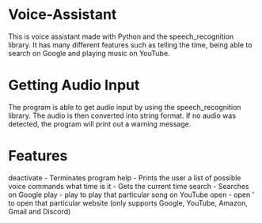 # Voice-Assistant
This is voice assistant made with Python and the speech_recognition library. It has many different features such as telling the time, being able to search on Google and playing music on YouTube.

# Getting Audio Input
The program is able to get audio input by using the speech_recognition library. The audio is then converted into string format. If no audio was detected, the program will print out a warning message. 

# Features
deactivate - Terminates program
help - Prints the user a list of possible voice commands
what time is it - Gets the current time
search <keyword> - Searches <keyword> on Google
play <song> - play <song> to play that particular song on YouTube
open <website> - open <website>' to open that particular website (only supports Google, YouTube, Amazon, Gmail and Discord)



